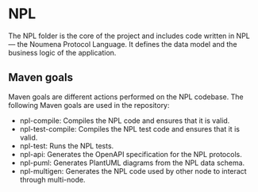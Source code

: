 # NPL

The NPL folder is the core of the project and includes code written in NPL — the Noumena Protocol Language.
It defines the data model and the business logic of the application.

## Maven goals

Maven goals are different actions performed on the NPL codebase. The following Maven goals are used in the repository:
- npl-compile: Compiles the NPL code and ensures that it is valid.
- npl-test-compile: Compiles the NPL test code and ensures that it is valid.
- npl-test: Runs the NPL tests.
- npl-api: Generates the OpenAPI specification for the NPL protocols.
- npl-puml: Generates PlantUML diagrams from the NPL data schema.
- npl-multigen: Generates the NPL code used by other node to interact through multi-node.

